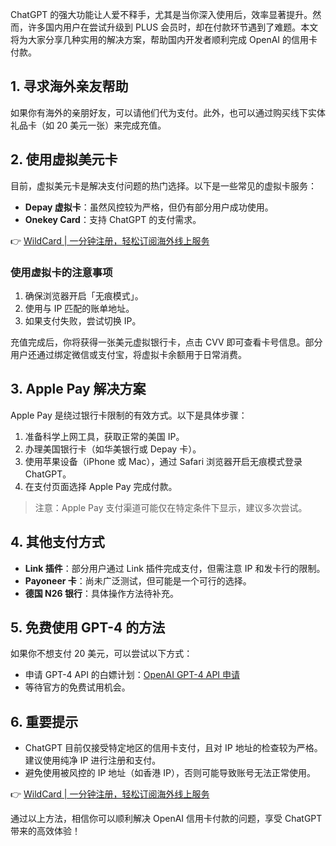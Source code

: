 ChatGPT 的强大功能让人爱不释手，尤其是当你深入使用后，效率显著提升。然而，许多国内用户在尝试升级到 PLUS 会员时，却在付款环节遇到了难题。本文将为大家分享几种实用的解决方案，帮助国内开发者顺利完成 OpenAI 的信用卡付款。

## 1. 寻求海外亲友帮助

如果你有海外的亲朋好友，可以请他们代为支付。此外，也可以通过购买线下实体礼品卡（如 20 美元一张）来完成充值。

## 2. 使用虚拟美元卡

目前，虚拟美元卡是解决支付问题的热门选择。以下是一些常见的虚拟卡服务：

- **Depay 虚拟卡**：虽然风控较为严格，但仍有部分用户成功使用。
- **Onekey Card**：支持 ChatGPT 的支付需求。

👉 [WildCard | 一分钟注册，轻松订阅海外线上服务](https://bit.ly/bewildcard)

### 使用虚拟卡的注意事项

1. 确保浏览器开启「无痕模式」。
2. 使用与 IP 匹配的账单地址。
3. 如果支付失败，尝试切换 IP。

充值完成后，你将获得一张美元虚拟银行卡，点击 CVV 即可查看卡号信息。部分用户还通过绑定微信或支付宝，将虚拟卡余额用于日常消费。

## 3. Apple Pay 解决方案

Apple Pay 是绕过银行卡限制的有效方式。以下是具体步骤：

1. 准备科学上网工具，获取正常的美国 IP。
2. 办理美国银行卡（如华美银行或 Depay 卡）。
3. 使用苹果设备（iPhone 或 Mac），通过 Safari 浏览器开启无痕模式登录 ChatGPT。
4. 在支付页面选择 Apple Pay 完成付款。

> 注意：Apple Pay 支付渠道可能仅在特定条件下显示，建议多次尝试。

## 4. 其他支付方式

- **Link 插件**：部分用户通过 Link 插件完成支付，但需注意 IP 和发卡行的限制。
- **Payoneer 卡**：尚未广泛测试，但可能是一个可行的选择。
- **德国 N26 银行**：具体操作方法待补充。

## 5. 免费使用 GPT-4 的方法

如果你不想支付 20 美元，可以尝试以下方式：

- 申请 GPT-4 API 的白嫖计划：[OpenAI GPT-4 API 申请](https://openai.com/waitlist/gpt-4-api)
- 等待官方的免费试用机会。

## 6. 重要提示

- ChatGPT 目前仅接受特定地区的信用卡支付，且对 IP 地址的检查较为严格。建议使用纯净 IP 进行注册和支付。
- 避免使用被风控的 IP 地址（如香港 IP），否则可能导致账号无法正常使用。

👉 [WildCard | 一分钟注册，轻松订阅海外线上服务](https://bit.ly/bewildcard)

通过以上方法，相信你可以顺利解决 OpenAI 信用卡付款的问题，享受 ChatGPT 带来的高效体验！